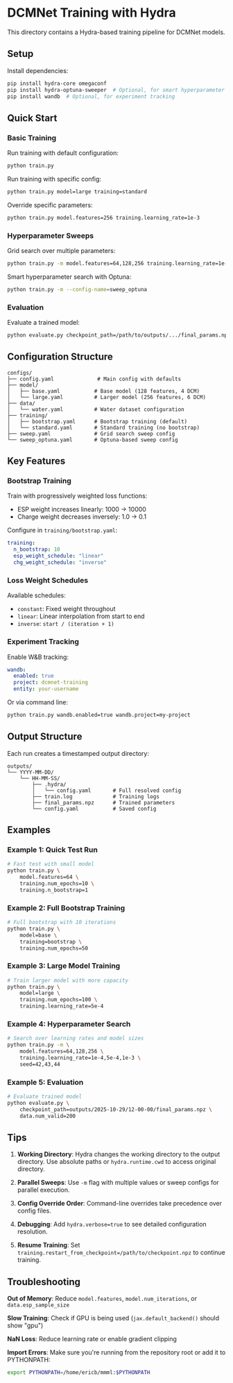# DCMNet Training with Hydra

This directory contains a Hydra-based training pipeline for DCMNet models.

## Setup

Install dependencies:
```bash
pip install hydra-core omegaconf
pip install hydra-optuna-sweeper  # Optional, for smart hyperparameter search
pip install wandb  # Optional, for experiment tracking
```

## Quick Start

### Basic Training

Run training with default configuration:
```bash
python train.py
```

Run training with specific config:
```bash
python train.py model=large training=standard
```

Override specific parameters:
```bash
python train.py model.features=256 training.learning_rate=1e-3
```

### Hyperparameter Sweeps

Grid search over multiple parameters:
```bash
python train.py -m model.features=64,128,256 training.learning_rate=1e-4,5e-4,1e-3
```

Smart hyperparameter search with Optuna:
```bash
python train.py -m --config-name=sweep_optuna
```

### Evaluation

Evaluate a trained model:
```bash
python evaluate.py checkpoint_path=/path/to/outputs/.../final_params.npz
```

## Configuration Structure

```
configs/
├── config.yaml              # Main config with defaults
├── model/
│   ├── base.yaml           # Base model (128 features, 4 DCM)
│   └── large.yaml          # Larger model (256 features, 6 DCM)
├── data/
│   └── water.yaml          # Water dataset configuration
├── training/
│   ├── bootstrap.yaml      # Bootstrap training (default)
│   └── standard.yaml       # Standard training (no bootstrap)
├── sweep.yaml              # Grid search sweep config
└── sweep_optuna.yaml       # Optuna-based sweep config
```

## Key Features

### Bootstrap Training

Train with progressively weighted loss functions:
- ESP weight increases linearly: 1000 → 10000
- Charge weight decreases inversely: 1.0 → 0.1

Configure in `training/bootstrap.yaml`:
```yaml
training:
  n_bootstrap: 10
  esp_weight_schedule: "linear"
  chg_weight_schedule: "inverse"
```

### Loss Weight Schedules

Available schedules:
- `constant`: Fixed weight throughout
- `linear`: Linear interpolation from start to end
- `inverse`: `start / (iteration + 1)`

### Experiment Tracking

Enable W&B tracking:
```yaml
wandb:
  enabled: true
  project: dcmnet-training
  entity: your-username
```

Or via command line:
```bash
python train.py wandb.enabled=true wandb.project=my-project
```

## Output Structure

Each run creates a timestamped output directory:
```
outputs/
└── YYYY-MM-DD/
    └── HH-MM-SS/
        ├── .hydra/
        │   └── config.yaml       # Full resolved config
        ├── train.log             # Training logs
        ├── final_params.npz      # Trained parameters
        └── config.yaml           # Saved config
```

## Examples

### Example 1: Quick Test Run
```bash
# Fast test with small model
python train.py \
    model.features=64 \
    training.num_epochs=10 \
    training.n_bootstrap=1
```

### Example 2: Full Bootstrap Training
```bash
# Full bootstrap with 10 iterations
python train.py \
    model=base \
    training=bootstrap \
    training.num_epochs=50
```

### Example 3: Large Model Training
```bash
# Train larger model with more capacity
python train.py \
    model=large \
    training.num_epochs=100 \
    training.learning_rate=5e-4
```

### Example 4: Hyperparameter Search
```bash
# Search over learning rates and model sizes
python train.py -m \
    model.features=64,128,256 \
    training.learning_rate=1e-4,5e-4,1e-3 \
    seed=42,43,44
```

### Example 5: Evaluation
```bash
# Evaluate trained model
python evaluate.py \
    checkpoint_path=outputs/2025-10-29/12-00-00/final_params.npz \
    data.num_valid=200
```

## Tips

1. **Working Directory**: Hydra changes the working directory to the output directory. Use absolute paths or `hydra.runtime.cwd` to access original directory.

2. **Parallel Sweeps**: Use `-m` flag with multiple values or sweep configs for parallel execution.

3. **Config Override Order**: Command-line overrides take precedence over config files.

4. **Debugging**: Add `hydra.verbose=true` to see detailed configuration resolution.

5. **Resume Training**: Set `training.restart_from_checkpoint=/path/to/checkpoint.npz` to continue training.

## Troubleshooting

**Out of Memory**: Reduce `model.features`, `model.num_iterations`, or `data.esp_sample_size`

**Slow Training**: Check if GPU is being used (`jax.default_backend()` should show "gpu")

**NaN Loss**: Reduce learning rate or enable gradient clipping

**Import Errors**: Make sure you're running from the repository root or add it to PYTHONPATH:
```bash
export PYTHONPATH=/home/ericb/mmml:$PYTHONPATH
```

